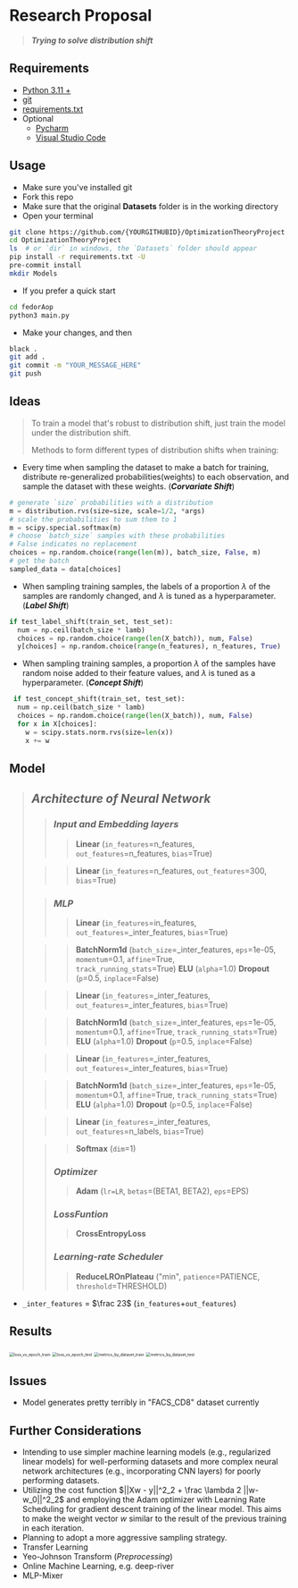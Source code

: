 # **Research Proposal**

> **_Trying to solve distribution shift_**

## Requirements

- [Python 3.11 +](https://www.python.org/downloads/)
- [git](https://git-scm.com/downloads)
- [requirements.txt](requirements.txt)
- Optional
  - [Pycharm](https://www.jetbrains.com/pycharm/download)
  - [Visual Studio Code](https://code.visualstudio.com/Download)

## Usage

- Make sure you've installed git
- Fork this repo
- Make sure that the original **Datasets** folder is in the working directory
- Open your terminal

```bash
git clone https://github.com/{YOURGITHUBID}/OptimizationTheoryProject
cd OptimizationTheoryProject
ls  # or `dir` in windows, the `Datasets` folder should appear
pip install -r requirements.txt -U
pre-commit install
mkdir Models
```

- If you prefer a quick start

```bash
cd fedorAop
python3 main.py
```

- Make your changes, and then

```bash
black .
git add .
git commit -m "YOUR_MESSAGE_HERE"
git push
```

## Ideas

> To train a model that's robust to distribution shift, just train the model under the distribution shift.
>
> Methods to form different types of distribution shifts when training:

- Every time when sampling the dataset to make a batch for training, distribute re-generalized probabilities(weights) to each observation, and sample the dataset
  with these weights. (**_Corvariate Shift_**)

```python
# generate `size` probabilities with a distribution
m = distribution.rvs(size=size, scale=1/2, *args)
# scale the probabilities to sum them to 1
m = scipy.special.softmax(m)
# choose `batch_size` samples with these probabilities
# False indicates no replacement
choices = np.random.choice(range(len(m)), batch_size, False, m)
# get the batch
sampled_data = data[choices]
```

- When sampling training samples, the labels of a proportion $\lambda$ of the samples are randomly changed, and $\lambda$ is tuned as a hyperparameter. (**_Label Shift_**)

```python
if test_label_shift(train_set, test_set):
  num = np.ceil(batch_size * lamb)
  choices = np.random.choice(range(len(X_batch)), num, False)
  y[choices] = np.random.choice(range(n_features), n_features, True)
```

- When sampling training samples, a proportion $\lambda$ of the samples have random noise added to their feature values, and $\lambda$ is tuned as a hyperparameter. (**_Concept Shift_**)

```python
 if test_concept_shift(train_set, test_set):
  num = np.ceil(batch_size * lamb)
  choices = np.random.choice(range(len(X_batch)), num, False)
  for x in X[choices]:
    w = scipy.stats.norm.rvs(size=len(x))
    x += w
```

## Model

> ## _Architecture of Neural Network_
>
> > ### **_Input and Embedding layers_**
> >
> > > **Linear** (`in_features`=n_features, `out_features`=n_features, `bias`=True)
>
> > > **Linear** (`in_features`=n_features, `out_features`=300, `bias`=True)
>
> > ### **_MLP_**
> >
> > > **Linear** (`in_features`=in_features, `out_features`=\_inter_features, `bias`=True)
>
> > > **BatchNorm1d** (`batch_size`=\_inter_features, `eps`=1e-05, `momentum`=0.1, `affine`=True, `    track_running_stats`=True)
> > > **ELU** (`alpha`=1.0)
> > > **Dropout** (`p`=0.5, `inplace`=False)
>
> > > **Linear** (`in_features`=\_inter_features, `out_features`=\_inter_features, `bias`=True)
>
> > > **BatchNorm1d** (`batch_size`=\_inter_features, `eps`=1e-05, `momentum`=0.1, `affine`=True, `track_running_stats`=True)
> > > **ELU** (`alpha`=1.0)
> > > **Dropout** (`p`=0.5, `inplace`=False)
>
> > > **Linear** (`in_features`=\_inter_features, `out_features`=\_inter_features, `bias`=True)
>
> > > **BatchNorm1d** (`batch_size`=\_inter_features, `eps`=1e-05, `momentum`=0.1, `affine`=True, `track_running_stats`=True)
> > > **ELU** (`alpha`=1.0)
> > > **Dropout** (`p`=0.5, `inplace`=False)
>
> > > **Linear** (`in_features`=\_inter_features, `out_features`=n_labels, `bias`=True)
>
> > > **Softmax** (`dim`=1)
> >
> > ### _Optimizer_
> >
> > > **Adam** (`lr=LR`, `betas`=(BETA1, BETA2), `eps`=EPS)
> >
> > ### _LossFuntion_
> >
> > > **CrossEntropyLoss**
> >
> > ### _Learning-rate Scheduler_
> >
> > > **ReduceLROnPlateau** ("min", `patience`=PATIENCE, `threshold`=THRESHOLD)

- `_inter_features` = $\frac 23$ (`in_features`+`out_features`)

## Results

<img src="/images/loss_vs_epoch_train.png" alt="loss_vs_epoch_train" style="zoom:50%;" />

<img src="/images/loss_vs_epoch_test.png" alt="loss_vs_epoch_test" style="zoom:50%;" />

<img src="/images/metrics_by_dataset_train.png" alt="metrics_by_dataset_train" style="zoom:50%;" />

<img src="/images/metrics_by_dataset_test.png" alt="metrics_by_dataset_test" style="zoom:50%;" />

## Issues

- Model generates pretty terribly in "FACS_CD8" dataset currently

## Further Considerations

- Intending to use simpler machine learning models (e.g., regularized linear models) for well-performing datasets and more complex neural network architectures (e.g., incorporating CNN layers) for poorly performing datasets.
- Utilizing the cost function $||Xw - y||^2_2 + \frac \lambda 2 ||w-w_0||^2_2$ and employing the Adam optimizer with Learning Rate Scheduling for gradient descent training of the linear model. This aims to make the weight vector $w$ similar to the result of the previous training in each iteration.
- Planning to adopt a more aggressive sampling strategy.
- Transfer Learning
- Yeo-Johnson Transform (_Preprocessing_)
- Online Machine Learning, e.g. deep-river
- MLP-Mixer
